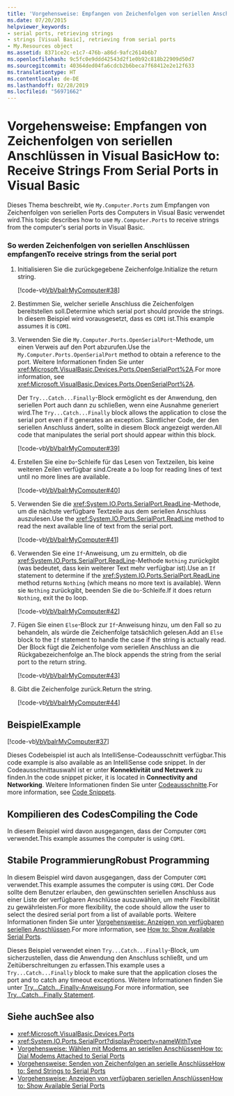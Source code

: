 ```yaml
---
title: 'Vorgehensweise: Empfangen von Zeichenfolgen von seriellen Anschlüssen in Visual Basic'
ms.date: 07/20/2015
helpviewer_keywords:
- serial ports, retrieving strings
- strings [Visual Basic], retrieving from serial ports
- My.Resources object
ms.assetid: 8371ce2c-e1c7-476b-a86d-9afc2614b6b7
ms.openlocfilehash: 9c5fc0e9ddd42543d2f1e0b92c818b22909d50d7
ms.sourcegitcommit: 40364ded04fa6cdcb2b6beca7f68412e2e12f633
ms.translationtype: HT
ms.contentlocale: de-DE
ms.lasthandoff: 02/28/2019
ms.locfileid: "56971662"
---
```

# <a name="how-to-receive-strings-from-serial-ports-in-visual-basic"></a><span data-ttu-id="e8611-102">Vorgehensweise: Empfangen von Zeichenfolgen von seriellen Anschlüssen in Visual Basic</span><span class="sxs-lookup"><span data-stu-id="e8611-102">How to: Receive Strings From Serial Ports in Visual Basic</span></span>
<span data-ttu-id="e8611-103">Dieses Thema beschreibt, wie `My.Computer.Ports` zum Empfangen von Zeichenfolgen von seriellen Ports des Computers in Visual Basic verwendet wird.</span><span class="sxs-lookup"><span data-stu-id="e8611-103">This topic describes how to use `My.Computer.Ports` to receive strings from the computer's serial ports in Visual Basic.</span></span>  
  
### <a name="to-receive-strings-from-the-serial-port"></a><span data-ttu-id="e8611-104">So werden Zeichenfolgen von seriellen Anschlüssen empfangen</span><span class="sxs-lookup"><span data-stu-id="e8611-104">To receive strings from the serial port</span></span>  
  
1.  <span data-ttu-id="e8611-105">Initialisieren Sie die zurückgegebene Zeichenfolge.</span><span class="sxs-lookup"><span data-stu-id="e8611-105">Initialize the return string.</span></span>  
  
     [!code-vb[VbVbalrMyComputer#38](~/samples/snippets/visualbasic/VS_Snippets_VBCSharp/VbVbalrMyComputer/VB/Class2.vb#38)]  
  
2.  <span data-ttu-id="e8611-106">Bestimmen Sie, welcher serielle Anschluss die Zeichenfolgen bereitstellen soll.</span><span class="sxs-lookup"><span data-stu-id="e8611-106">Determine which serial port should provide the strings.</span></span> <span data-ttu-id="e8611-107">In diesem Beispiel wird vorausgesetzt, dass es `COM1` ist.</span><span class="sxs-lookup"><span data-stu-id="e8611-107">This example assumes it is `COM1`.</span></span>  
  
3.  <span data-ttu-id="e8611-108">Verwenden Sie die `My.Computer.Ports.OpenSerialPort`-Methode, um einen Verweis auf den Port abzurufen.</span><span class="sxs-lookup"><span data-stu-id="e8611-108">Use the `My.Computer.Ports.OpenSerialPort` method to obtain a reference to the port.</span></span> <span data-ttu-id="e8611-109">Weitere Informationen finden Sie unter <xref:Microsoft.VisualBasic.Devices.Ports.OpenSerialPort%2A>.</span><span class="sxs-lookup"><span data-stu-id="e8611-109">For more information, see <xref:Microsoft.VisualBasic.Devices.Ports.OpenSerialPort%2A>.</span></span>  
  
     <span data-ttu-id="e8611-110">Der `Try...Catch...Finally`-Block ermöglicht es der Anwendung, den seriellen Port auch dann zu schließen, wenn eine Ausnahme generiert wird.</span><span class="sxs-lookup"><span data-stu-id="e8611-110">The `Try...Catch...Finally` block allows the application to close the serial port even if it generates an exception.</span></span> <span data-ttu-id="e8611-111">Sämtlicher Code, der den seriellen Anschluss ändert, sollte in diesem Block angezeigt werden.</span><span class="sxs-lookup"><span data-stu-id="e8611-111">All code that manipulates the serial port should appear within this block.</span></span>  
  
     [!code-vb[VbVbalrMyComputer#39](~/samples/snippets/visualbasic/VS_Snippets_VBCSharp/VbVbalrMyComputer/VB/Class2.vb#39)]  
  
4.  <span data-ttu-id="e8611-112">Erstellen Sie eine `Do`-Schleife für das Lesen von Textzeilen, bis keine weiteren Zeilen verfügbar sind.</span><span class="sxs-lookup"><span data-stu-id="e8611-112">Create a `Do` loop for reading lines of text until no more lines are available.</span></span>  
  
     [!code-vb[VbVbalrMyComputer#40](~/samples/snippets/visualbasic/VS_Snippets_VBCSharp/VbVbalrMyComputer/VB/Class2.vb#40)]  
  
5.  <span data-ttu-id="e8611-113">Verwenden Sie die <xref:System.IO.Ports.SerialPort.ReadLine>-Methode, um die nächste verfügbare Textzeile aus dem seriellen Anschluss auszulesen.</span><span class="sxs-lookup"><span data-stu-id="e8611-113">Use the <xref:System.IO.Ports.SerialPort.ReadLine> method to read the next available line of text from the serial port.</span></span>  
  
     [!code-vb[VbVbalrMyComputer#41](~/samples/snippets/visualbasic/VS_Snippets_VBCSharp/VbVbalrMyComputer/VB/Class2.vb#41)]  
  
6.  <span data-ttu-id="e8611-114">Verwenden Sie eine `If`-Anweisung, um zu ermitteln, ob die <xref:System.IO.Ports.SerialPort.ReadLine>-Methode `Nothing` zurückgibt (was bedeutet, dass kein weiterer Text mehr verfügbar ist).</span><span class="sxs-lookup"><span data-stu-id="e8611-114">Use an `If` statement to determine if the <xref:System.IO.Ports.SerialPort.ReadLine> method returns `Nothing` (which means no more text is available).</span></span> <span data-ttu-id="e8611-115">Wenn sie `Nothing` zurückgibt, beenden Sie die `Do`-Schleife.</span><span class="sxs-lookup"><span data-stu-id="e8611-115">If it does return `Nothing`, exit the `Do` loop.</span></span>  
  
     [!code-vb[VbVbalrMyComputer#42](~/samples/snippets/visualbasic/VS_Snippets_VBCSharp/VbVbalrMyComputer/VB/Class2.vb#42)]  
  
7.  <span data-ttu-id="e8611-116">Fügen Sie einen `Else`-Block zur `If`-Anweisung hinzu, um den Fall so zu behandeln, als würde die Zeichenfolge tatsächlich gelesen.</span><span class="sxs-lookup"><span data-stu-id="e8611-116">Add an `Else` block to the `If` statement to handle the case if the string is actually read.</span></span> <span data-ttu-id="e8611-117">Der Block fügt die Zeichenfolge vom seriellen Anschluss an die Rückgabezeichenfolge an.</span><span class="sxs-lookup"><span data-stu-id="e8611-117">The block appends the string from the serial port to the return string.</span></span>  
  
     [!code-vb[VbVbalrMyComputer#43](~/samples/snippets/visualbasic/VS_Snippets_VBCSharp/VbVbalrMyComputer/VB/Class2.vb#43)]  
  
8.  <span data-ttu-id="e8611-118">Gibt die Zeichenfolge zurück.</span><span class="sxs-lookup"><span data-stu-id="e8611-118">Return the string.</span></span>  
  
     [!code-vb[VbVbalrMyComputer#44](~/samples/snippets/visualbasic/VS_Snippets_VBCSharp/VbVbalrMyComputer/VB/Class2.vb#44)]  
  
## <a name="example"></a><span data-ttu-id="e8611-119">Beispiel</span><span class="sxs-lookup"><span data-stu-id="e8611-119">Example</span></span>  
 [!code-vb[VbVbalrMyComputer#37](~/samples/snippets/visualbasic/VS_Snippets_VBCSharp/VbVbalrMyComputer/VB/Class2.vb#37)]  
  
 <span data-ttu-id="e8611-120">Dieses Codebeispiel ist auch als IntelliSense-Codeausschnitt verfügbar.</span><span class="sxs-lookup"><span data-stu-id="e8611-120">This code example is also available as an IntelliSense code snippet.</span></span> <span data-ttu-id="e8611-121">In der Codeausschnittauswahl ist er unter **Konnektivität und Netzwerk** zu finden.</span><span class="sxs-lookup"><span data-stu-id="e8611-121">In the code snippet picker, it is located in **Connectivity and Networking**.</span></span> <span data-ttu-id="e8611-122">Weitere Informationen finden Sie unter [Codeausschnitte](/visualstudio/ide/code-snippets).</span><span class="sxs-lookup"><span data-stu-id="e8611-122">For more information, see [Code Snippets](/visualstudio/ide/code-snippets).</span></span>  
  
## <a name="compiling-the-code"></a><span data-ttu-id="e8611-123">Kompilieren des Codes</span><span class="sxs-lookup"><span data-stu-id="e8611-123">Compiling the Code</span></span>  
 <span data-ttu-id="e8611-124">In diesem Beispiel wird davon ausgegangen, dass der Computer `COM1` verwendet.</span><span class="sxs-lookup"><span data-stu-id="e8611-124">This example assumes the computer is using `COM1`.</span></span>  
  
## <a name="robust-programming"></a><span data-ttu-id="e8611-125">Stabile Programmierung</span><span class="sxs-lookup"><span data-stu-id="e8611-125">Robust Programming</span></span>  
 <span data-ttu-id="e8611-126">In diesem Beispiel wird davon ausgegangen, dass der Computer `COM1` verwendet.</span><span class="sxs-lookup"><span data-stu-id="e8611-126">This example assumes the computer is using `COM1`.</span></span> <span data-ttu-id="e8611-127">Der Code sollte dem Benutzer erlauben, den gewünschten seriellen Anschluss aus einer Liste der verfügbaren Anschlüsse auszuwählen, um mehr Flexibilität zu gewährleisten.</span><span class="sxs-lookup"><span data-stu-id="e8611-127">For more flexibility, the code should allow the user to select the desired serial port from a list of available ports.</span></span> <span data-ttu-id="e8611-128">Weitere Informationen finden Sie unter [Vorgehensweise: Anzeigen von verfügbaren seriellen Anschlüssen](../../../../visual-basic/developing-apps/programming/computer-resources/how-to-show-available-serial-ports.md).</span><span class="sxs-lookup"><span data-stu-id="e8611-128">For more information, see [How to: Show Available Serial Ports](../../../../visual-basic/developing-apps/programming/computer-resources/how-to-show-available-serial-ports.md).</span></span>  
  
 <span data-ttu-id="e8611-129">Dieses Beispiel verwendet einen `Try...Catch...Finally`-Block, um sicherzustellen, dass die Anwendung den Anschluss schließt, und um Zeitüberschreitungen zu erfassen.</span><span class="sxs-lookup"><span data-stu-id="e8611-129">This example uses a `Try...Catch...Finally` block to make sure that the application closes the port and to catch any timeout exceptions.</span></span> <span data-ttu-id="e8611-130">Weitere Informationen finden Sie unter [Try...Catch...Finally-Anweisung](../../../../visual-basic/language-reference/statements/try-catch-finally-statement.md).</span><span class="sxs-lookup"><span data-stu-id="e8611-130">For more information, see [Try...Catch...Finally Statement](../../../../visual-basic/language-reference/statements/try-catch-finally-statement.md).</span></span>  
  
## <a name="see-also"></a><span data-ttu-id="e8611-131">Siehe auch</span><span class="sxs-lookup"><span data-stu-id="e8611-131">See also</span></span>
- <xref:Microsoft.VisualBasic.Devices.Ports>
- <xref:System.IO.Ports.SerialPort?displayProperty=nameWithType>
- [<span data-ttu-id="e8611-132">Vorgehensweise: Wählen mit Modems an seriellen Anschlüssen</span><span class="sxs-lookup"><span data-stu-id="e8611-132">How to: Dial Modems Attached to Serial Ports</span></span>](../../../../visual-basic/developing-apps/programming/computer-resources/how-to-dial-modems-attached-to-serial-ports.md)
- [<span data-ttu-id="e8611-133">Vorgehensweise: Senden von Zeichenfolgen an serielle Anschlüsse</span><span class="sxs-lookup"><span data-stu-id="e8611-133">How to: Send Strings to Serial Ports</span></span>](../../../../visual-basic/developing-apps/programming/computer-resources/how-to-send-strings-to-serial-ports.md)
- [<span data-ttu-id="e8611-134">Vorgehensweise: Anzeigen von verfügbaren seriellen Anschlüssen</span><span class="sxs-lookup"><span data-stu-id="e8611-134">How to: Show Available Serial Ports</span></span>](../../../../visual-basic/developing-apps/programming/computer-resources/how-to-show-available-serial-ports.md)
